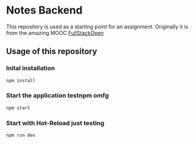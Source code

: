 # Notes Backend

This repository is used as a starting point for an assignment. Originally it is from the amazing MOOC [FullStackOpen](https://fullstackopen.com/)

## Usage of this repository

### Inital installation
```bash
npm install
```

### Start the application testnpm omfg
```bash
npm start
```

### Start with Hot-Reload just testing
```bash
npm run dev
```